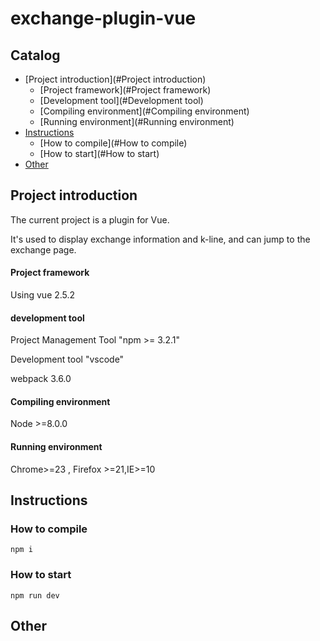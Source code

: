 # exchange-plugin-vue

## Catalog

- [Project introduction](#Project introduction)
  - [Project framework](#Project framework)
  - [Development tool](#Development tool)
  - [Compiling environment](#Compiling environment)
  - [Running environment](#Running environment)
- [Instructions](#Instructions)
  - [How to compile](#How to compile)
  - [How to start](#How to start)
- [Other](#Other)

<a name="Project introduction"></a>

## Project introduction

The current project is a plugin for Vue.

It's used to display exchange information and k-line, and can jump to the exchange page.

<a name="Project framework"></a>

#### Project framework

Using vue 2.5.2

<a name="development tool"></a>

#### development tool

Project Management Tool "npm >= 3.2.1"

Development tool "vscode"

webpack 3.6.0

<a name="Compiling environment"></a>

#### Compiling environment

Node >=8.0.0

<a name="Running environment"></a>

#### Running environment

Chrome>=23 , Firefox >=21,IE>=10

## Instructions

<a name="How to compile"></a>

### How to compile

```
npm i
```

<a name="How to start"></a>

### How to start

```
npm run dev
```

<a name="Other"></a>

## Other

